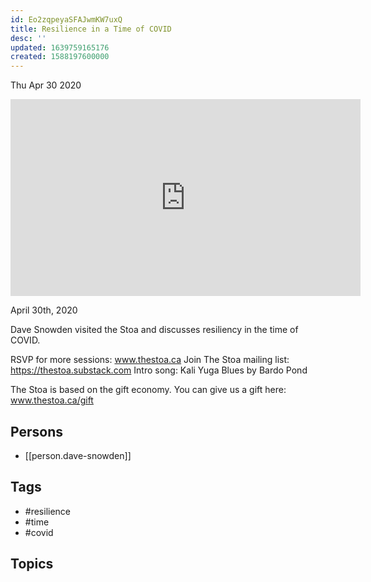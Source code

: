 ```yaml
---
id: Eo2zqpeyaSFAJwmKW7uxQ
title: Resilience in a Time of COVID
desc: ''
updated: 1639759165176
created: 1588197600000
---
```





Thu Apr 30 2020

<iframe width="560" height="315" src="https://www.youtube.com/embed/SaRTLRz-OGU" title="Resilience in a Time of COVID w/ Dave Snowden" frameborder="0" allow="accelerometer; autoplay; clipboard-write; encrypted-media; gyroscope; picture-in-picture" allowfullscreen ></iframe>

April 30th, 2020

Dave Snowden visited the Stoa and discusses resiliency in the time of COVID.

RSVP for more sessions: www.thestoa.ca
Join The Stoa mailing list: https://thestoa.substack.com
Intro song: Kali Yuga Blues by Bardo Pond

The Stoa is based on the gift economy. You can give us a gift here: www.thestoa.ca/gift

## Persons

- [[person.dave-snowden]]

## Tags

- #resilience
- #time
- #covid

## Topics



